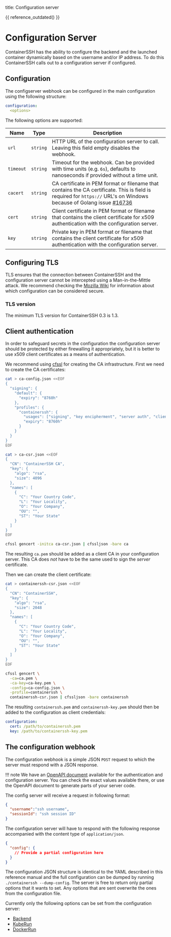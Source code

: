 title: Configuration server

{{ reference_outdated() }}

<h1>Configuration Server</h1>

ContainerSSH has the ability to configure the backend and the launched container dynamically based on the username and/or IP address. To do this ContainerSSH calls out to a configuration server if configured.

## Configuration

The configserver webhook can be configured in the main configuration using the following structure:

```yaml
configuration:
  <options>
```

The following options are supported:

| Name | Type   | Description |
|------|--------|-------------|
| `url`  | `string` | HTTP URL of the configuration server to call. Leaving this field empty disables the webhook. |
| `timeout` | `string` | Timeout for the webhook. Can be provided with time units (e.g. `6s`), defaults to nanoseconds if provided without a time unit. |
| `cacert` | `string` | CA certificate in PEM format or filename that contains the CA certificate. This is field is required for `https://` URL's on Windows because of Golang issue [#16736](https://github.com/golang/go/issues/16736) |
| `cert` | `string` | Client certificate in PEM format or filename that contains the client certificate for x509 authentication with the configuration server. |
| `key` | `string` | Private key in PEM format or filename that contains the client certificate for x509 authentication with the configuration server. |

## Configuring TLS

TLS ensures that the connection between ContainerSSH and the configuration server cannot be intercepted using a Man-in-the-Mittle attack. We recommend checking the [Mozilla Wiki](https://wiki.mozilla.org/Security/Server_Side_TLS) for information about which configuration can be considered secure.

### TLS version

The minimum TLS version for ContainerSSH 0.3 is 1.3.

## Client authentication

In order to safeguard secrets in the configuration the configuration server should be protected by either firewalling it appropriately, but it is better to use x509 client certificates as a means of authentication.

We recommend using [cfssl](https://github.com/cloudflare/cfssl) for creating the CA infrastructure. First we need to create the CA certificates:

```bash
cat > ca-config.json <<EOF
{
  "signing": {
    "default": {
      "expiry": "8760h"
    },
    "profiles": {
      "containerssh": {
        "usages": ["signing", "key encipherment", "server auth", "client auth"],
        "expiry": "8760h"
      }
    }
  }
}
EOF

cat > ca-csr.json <<EOF
{
  "CN": "ContainerSSH CA",
  "key": {
    "algo": "rsa",
    "size": 4096
  },
  "names": [
    {
      "C": "Your Country Code",
      "L": "Your Locality",
      "O": "Your Company",
      "OU": "",
      "ST": "Your State"
    }
  ]
}
EOF

cfssl gencert -initca ca-csr.json | cfssljson -bare ca
```

The resulting `ca.pem` should be added as a client CA in your configuration server. This CA does *not* have to be the same used to sign the *server* certificate.

Then we can create the client certificate:

```bash
cat > containerssh-csr.json <<EOF
{
  "CN": "ContainerSSH",
  "key": {
    "algo": "rsa",
    "size": 2048
  },
  "names": [
    {
      "C": "Your Country Code",
      "L": "Your Locality",
      "O": "Your Company",
      "OU": "",
      "ST": "Your State"
    }
  ]
}
EOF

cfssl gencert \
  -ca=ca.pem \
  -ca-key=ca-key.pem \
  -config=ca-config.json \
  -profile=containerssh \
  containerssh-csr.json | cfssljson -bare containerssh
```

The resulting `containerssh.pem` and `containerssh-key.pem` should then be added to the configuration as client credentials:

```yaml
configuration:
  cert: /path/to/containerssh.pem
  key: /path/to/containerssh-key.pem
```

## The configuration webhook

The configuration webhook is a simple JSON `POST` request to which the server must respond with a JSON response.

!!! note
    We have an [OpenAPI document](../api/authconfig) available for the authentication and configuration server. You can check the exact values available there, or use the OpenAPI document to generate parts of your server code.

The config server will receive a request in following format:

```json
{
  "username":"ssh username",
  "sessionId": "ssh session ID"
}
```

The configuration server will have to respond with the following response accompanied with the content type of `application/json`. 

```json
{
  "config": {
    // Provide a partial configuration here 
  }
}
```

The configuration JSON structure is identical to the YAML described in this reference manual and the full configuration can be dumped by running `./containerssh --dump-config`. The server is free to return only partial options that it wants to set. Any options that are sent overwrite the ones from the configuration file.

Currently only the following options can be set from the configuration server:

- [Backend](backends.md)
- [KubeRun](kuberun.md)
- [DockerRun](dockerrun.md)
